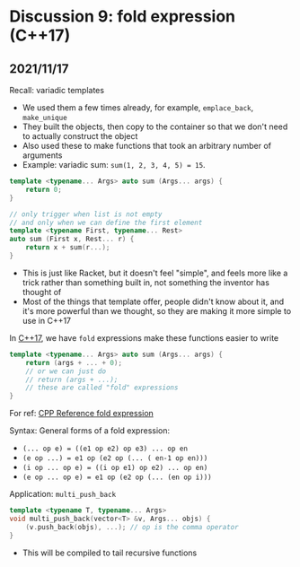 # Discussion 9: fold expression (C++17)

## 2021/11/17

Recall: variadic templates
- We used them a few times already, for example, `emplace_back`, `make_unique`
- They built the objects, then copy to the container so that we don't need to actually construct the object
- Also used these to make functions that took an arbitrary number of arguments 
- Example: variadic sum: `sum(1, 2, 3, 4, 5) = 15`. 

```C++
template <typename... Args> auto sum (Args... args) {
    return 0;
} 

// only trigger when list is not empty
// and only when we can define the first element
template <typename First, typename... Rest>
auto sum (First x, Rest... r) {
    return x + sum(r...);
}
```

- This is just like Racket, but it doesn't feel "simple", and feels more like a trick rather than something built in, not something the inventor has thought of
- Most of the things that template offer, people didn't know about it, and it's more powerful than we thought, so they are making it more simple to use in C++17


In <u>C++17</u>, we have `fold` expressions make these functions easier to write

```C++
template <typename... Args> auto sum (Args... args) {
	return (args + ... + 0);
	// or we can just do
	// return (args + ...);
	// these are called "fold" expressions
}
```

For ref: [CPP Reference fold expression](https://en.cppreference.com/w/cpp/language/fold)

Syntax: General forms of a fold expression:
- `(... op e) = ((e1 op e2) op e3) ... op en`
- `(e op ...) = e1 op (e2 op (... ( en-1 op en)))`
- `(i op ... op e) = ((i op e1) op e2) ... op en)`
- `(e op ... op e) = e1 op (e2 op (... (en op i)))`

Application: `multi_push_back`
```C++
template <typename T, typename... Args>
void multi_push_back(vector<T> &v, Args... objs) {
	(v.push_back(objs), ...); // op is the comma operator
}

```
- This will be compiled to tail recursive functions




